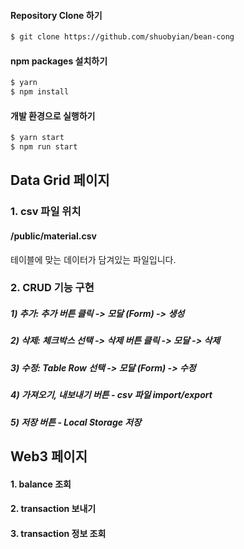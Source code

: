 #### Repository Clone 하기

```sh
$ git clone https://github.com/shuobyian/bean-cong
```

#### npm packages 설치하기

```sh
$ yarn
$ npm install
```

#### 개발 환경으로 실행하기

```sh
$ yarn start
$ npm run start
```

## Data Grid 페이지

### 1. csv 파일 위치

#### /public/material.csv

테이블에 맞는 데이터가 담겨있는 파일입니다.

### 2. CRUD 기능 구현

##### 1) 추가: 추가 버튼 클릭 -> 모달 (Form) -> 생성

##### 2) 삭제: 체크박스 선택 -> 삭제 버튼 클릭 -> 모달 -> 삭제

##### 3) 수정: Table Row 선택 -> 모달 (Form) -> 수정

##### 4) 가져오기, 내보내기 버튼 - csv 파일 import/export

##### 5) 저장 버튼 - Local Storage 저장

## Web3 페이지

#### 1. balance 조회

#### 2. transaction 보내기

#### 3. transaction 정보 조회
